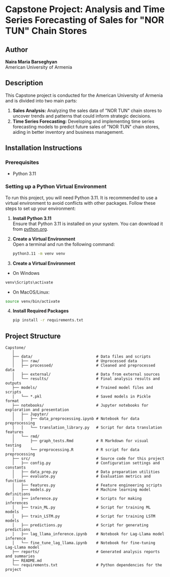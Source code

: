 # Capstone Project: Analysis and Time Series Forecasting of Sales for "NOR TUN" Chain Stores

## Author
**Naira Maria Barseghyan**  
American University of Armenia

## Description
This Capstone project is conducted for the American University of Armenia and is divided into two main parts:

1. **Sales Analysis:** Analyzing the sales data of "NOR TUN" chain stores to uncover trends and patterns that could inform strategic decisions.
2. **Time Series Forecasting:** Developing and implementing time series forecasting models to predict future sales of "NOR TUN" chain stores, aiding in better inventory and business management.

## Installation Instructions

### Prerequisites
- Python 3.11

### Setting up a Python Virtual Environment
To run this project, you will need Python 3.11. It is recommended to use a virtual environment to avoid conflicts with other packages. Follow these steps to set up your environment:

1. **Install Python 3.11**  
   Ensure that Python 3.11 is installed on your system. You can download it from [python.org](https://www.python.org/downloads/release/python-3110/).

2. **Create a Virtual Environment**  
   Open a terminal and run the following command:
   ```bash
   python3.11 -m venv venv
   ```
3. **Create a Virtual Environment**  
  * On Windows 
  ```bash
  venv\Scripts\activate
  ```
  
  * On MacOS/Linux:
  ```bash
  source venv/bin/activate
  ```
  
4. **Install Required Packages**  
    ```bash
    pip install -r requirements.txt
    ```
    
## Project Structure
```
Capstone/
   │
   ├── data/                            # Data files and scripts
   │   ├── raw/                         # Unprocessed data
   │   ├── processed/                   # Cleaned and preprocessed data
   │   ├── external/                    # Data from external sources
   │   └── results/                     # Final analysis results and outputs
   ├── models/                          # Trained model files and scripts
   │   └── *.pkl                        # Saved models in Pickle format
   ├── notebooks/                       # Jupyter notebooks for exploration and presentation
   │   ├── Jupyter/
   │   │   ├── data_preprocessing.ipynb # Notebook for data preprocessing
   │   │   └── translation_library.py   # Script for data translation features
   │   └── rmd/
   │       ├── graph_tests.Rmd          # R Markdown for visual testing
   │       └── preprocessing.R          # R script for data preprocessing
   ├── src/                             # Source code for this project
   │   ├── config.py                    # Configuration settings and constants
   │   ├── data_prep.py                 # Data preparation utilities
   │   ├── evaluate.py                  # Evaluation metrics and functions
   │   ├── features.py                  # Feature engineering scripts
   │   ├── models.py                    # Machine learning model definitions
   │   ├── inference.py                 # Scripts for making inferences
   │   ├── train_ML.py                  # Script for training ML models
   │   ├── train_LSTM.py                # Script for training LSTM models
   │   ├── predictions.py               # Script for generating predictions
   │   ├── lag_llama_inference.ipynb    # Notebook for Lag-Llama model inference
   │   └── fine_tune_lag_llama.ipynb    # Notebook for fine-tuning Lag-Llama model
   ├── reports/                         # Generated analysis reports and summaries
   ├── README.md
   └── requirements.txt                 # Python dependencies for the project

```
